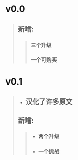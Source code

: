 # v0.0
> ## 新增:
>> ### 三个升级
>> ### 一个可购买
# v0.1
> - ## 汉化了许多原文
> ## 新增:
>> - ### 两个升级
>> -  ### 一个挑战